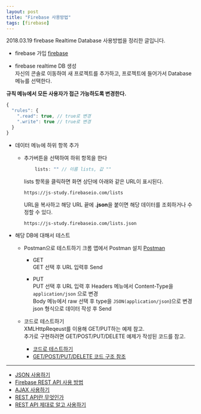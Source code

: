 ```yaml
---
layout: post
title: "Firebase 사용방법"
tags: [firebase]
---
```


2018.03.19
firebase Realtime Database 사용방법을 정리한 글입니다.

- firebase 가입
[firebase](https://firebase.google.com)

- firebase realtime DB 생성  
자신의 콘솔로 이동하여 새 프로젝트를 추가하고, 프로젝트에 들어가서 Database 메뉴를 선택한다.  

**규칙 메뉴에서 모든 사용자가 접근 가능하도록 변경한다.**
```js
{
  "rules": {
    ".read": true, // true로 변경
    ".write": true // true로 변경
  }
}
```

- 데이터 메뉴에 하위 항목 추가
  - 추가버튼을 선택하여 하위 항목을 한다 
    ```js
        lists: "" // 이름 lists, 값 ""
    ```

    lists 항목을 클릭하면 화면 상단에 아래와 같은 URL이 표시된다.
    ```
    https://js-study.firebaseio.com/lists
    ```

    URL을 복사하고 해당 URL 끝에 **.json**을 붙이면 해당 데이터를 조회하거나 수정할 수 있다.  
    ```
    https://js-study.firebaseio.com/lists.json
    ```

- 해당 DB에 대해서 테스트
  - Postman으로 테스트하기
    크롬 앱에서 Postman 설치 [Postman](https://www.getpostman.com/apps)  
    + GET  
      GET 선택 후 URL 입력후 Send

    + PUT  
      PUT 선택 후 URL 입력 후 Headers 메뉴에서 Content-Type을 `application/json` 으로 변경  
      Body 메뉴에서 raw 선택 후 type을 `JSON(application/json`)으로 변경  
      json 형식으로 데이터 작성 후 Send  
      
  - 코드로 테스트하기  
    XMLHttpReqeust를 이용해 GET/PUT하는 예제 참고.  
    추가로 구현하려면  GET/POST/PUT/DELETE 예제가 작성된 코드를 참고.  
    + [코드로 테스트하기](https://jsbin.com/sugipawuyu/edit?html,js,console,output)   
    + [GET/POST/PUT/DELETE 코드 구조 참조](https://gist.github.com/EtienneR/2f3ab345df502bd3d13e)  

***
- [JSON 사용하기](https://www.w3schools.com/js/js_json_intro.asp)
- [Firebase REST API 사용 방법](https://firebase.google.com/docs/reference/rest/database/)  
- [AJAX 사용하기](https://developer.mozilla.org/ko/docs/Web/Guide/AJAX/Getting_Started)
- [REST API란 무엇인가](http://blog.naver.com/PostView.nhn?blogId=complusblog&logNo=220986337770)
- [REST API 제대로 알고 사용하기](http://meetup.toast.com/posts/92)
  
